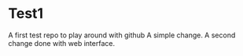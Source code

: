 Test1
=====

A first test repo to play around with github
A simple change.
A second change done with web interface.